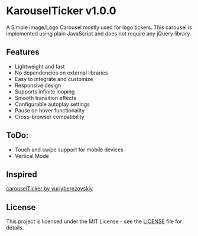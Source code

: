 # KarouselTicker v1.0.0
A Simple Image/Logo Carousel mostly used for logo tickers. This carousel is implemented using plain JavaScript and does not require any jQuery library.

## Features

- Lightweight and fast
- No dependencies on external libraries
- Easy to integrate and customize
- Responsive design
- Supports infinite looping
- Smooth transition effects
- Configurable autoplay settings
- Pause on hover functionality
- Cross-browser compatibility

## ToDo: 
- Touch and swipe support for mobile devices
- Vertical Mode

## Inspired
[carouselTicker by yuriyberezovskiy](https://github.com/yuriyberezovskiy)

## License

This project is licensed under the MIT License - see the [LICENSE](http://opensource.org/licenses/MIT) file for details.
